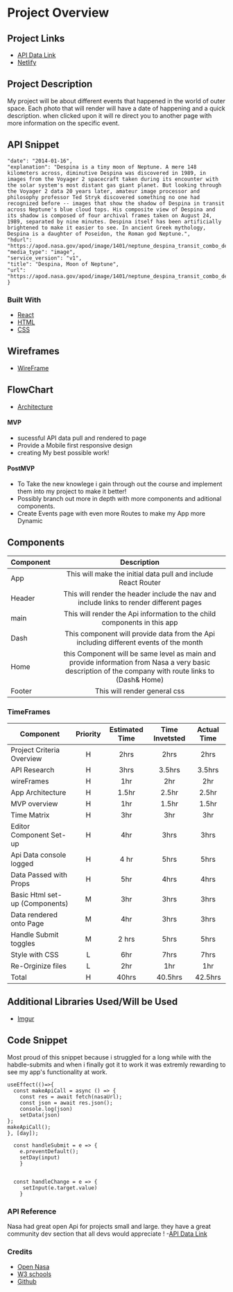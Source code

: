 # Project Overview

## Project Links

- [API Data Link](https://api.nasa.gov/planetary/apod?date=2014-01-16&api_key=DEMO_KEY)
- [Netlify](https://app.netlify.com/user/settings#profile)

## Project Description

My project will be about different events that happened in the world of outer space. Each photo that will render will have a date of happening and a quick description. when clicked upon it will re direct you to another page with more information on the specific event. 
## API Snippet
```
"date": "2014-01-16",
"explanation": "Despina is a tiny moon of Neptune. A mere 148 kilometers across, diminutive Despina was discovered in 1989, in images from the Voyager 2 spacecraft taken during its encounter with the solar system's most distant gas giant planet. But looking through the Voyager 2 data 20 years later, amateur image processor and philosophy professor Ted Stryk discovered something no one had recognized before -- images that show the shadow of Despina in transit across Neptune's blue cloud tops. His composite view of Despina and its shadow is composed of four archival frames taken on August 24, 1989, separated by nine minutes. Despina itself has been artificially brightened to make it easier to see. In ancient Greek mythology, Despina is a daughter of Poseidon, the Roman god Neptune.",
"hdurl": "https://apod.nasa.gov/apod/image/1401/neptune_despina_transit_combo_despinabrightened.jpg",
"media_type": "image",
"service_version": "v1",
"title": "Despina, Moon of Neptune",
"url": "https://apod.nasa.gov/apod/image/1401/neptune_despina_transit_combo_despinabrightened.jpg"
}

```

### Built With
- [React](https://reactjs.org/)
- [HTML](https://www.w3schools.com/html/)
- [CSS](https://www.w3schools.com/css/css_intro.asp)



## Wireframes
- [WireFrame ](https://wireframepro.mockflow.com/view/Md79f547ea783b74ad05e9851f7fa78361585331512907#/page/9777a32b55a94b628e3a98fe7e6013a7)

## FlowChart
- [Architecture](https://drive.google.com/file/d/1OMAvSHK0jj5iBXw6mSDprPrF9eAK4gTt/view?usp=sharing)


#### MVP 
- sucessful API data pull and rendered to page
- Provide a Mobile first responsive design 
- creating My best possible work!

#### PostMVP 
- To Take the new knowlege i gain through out the course and implement them into my project to make it better!
- Possibly branch out more in depth with more components and aditional components.  
- Create Events page with even more Routes to make my App more Dynamic 

## Components

| Component | Description | 
| --- | :---: |  
| App | This will make the initial data pull and include React Router| 
| Header | This will render the header include the nav and include links to render different pages |
| main | This will render the Api information to the child components in this app |
| Dash| This component will provide data from the Api including different events of the month |
| Home | this Component will be same level as main and provide information from Nasa a very basic description of the company with route links to (Dash& Home) |
| Footer | This will render general css| 



### TimeFrames

| Component | Priority | Estimated Time | Time Invetsted | Actual Time |
| --- | :---: |  :---: | :---: | :---: |
| Project Criteria Overview | H | 2hrs| 2hrs | 2hrs |
| API Research| H | 3hrs| 3.5hrs | 3.5hrs |
| wireFrames | H | 1hr | 2hr | 2hr |
| App Architecture | H | 1.5hr | 2.5hr | 2.5hr |
| MVP overview | H | 1hr | 1.5hr | 1.5hr |
| Time Matrix | H | 3hr | 3hr | 3hr |
| Editor Component Set-up | H | 4hr | 3hrs | 3hrs |
| Api Data console logged | H | 4 hr | 5hrs | 5hrs |
| Data Passed with Props | H | 5hr | 4hrs | 4hrs |
| Basic Html set-up (Components) | M | 3hr | 3hrs | 3hrs |
| Data rendered onto Page | M | 4hr | 3hrs | 3hrs |
| Handle Submit toggles | M | 2 hrs | 5hrs | 5hrs |
| Style with CSS | L | 6hr | 7hrs | 7hrs |
| Re-Orginize files | L | 2hr | 1hr| 1hr |
| Total | H | 40hrs| 40.5hrs | 42.5hrs |

## Additional Libraries Used/Will be Used
 - [Imgur](https://imgur.com/)

## Code Snippet
 Most proud of this snippet because i struggled for a long while with the habdle-submits and when i finally got it to work it was extremly rewarding to see my app's functionality at work. 
```
useEffect(()=>{
  const makeApiCall = async () => {
    const res = await fetch(nasaUrl);
    const json = await res.json();
    console.log(json)
    setData(json)      
};
makeApiCall();
}, [day]);
  
  const handleSubmit = e => {
    e.preventDefault();
    setDay(input)
    }
    

  const handleChange = e => {
     setInput(e.target.value)
    }
```
### API Reference 
Nasa had great open Api for projects small and large. they have a great community dev section that all devs would appreciate !
-[API Data Link](https://api.nasa.gov/planetary/apod?date=2014-01-16&api_key=DEMO_KEY)

### Credits

- [Open Nasa](https://open.nasa.gov/)
- [W3 schools](https://www.w3schools.com/)
- [Github](https://github.com/)







